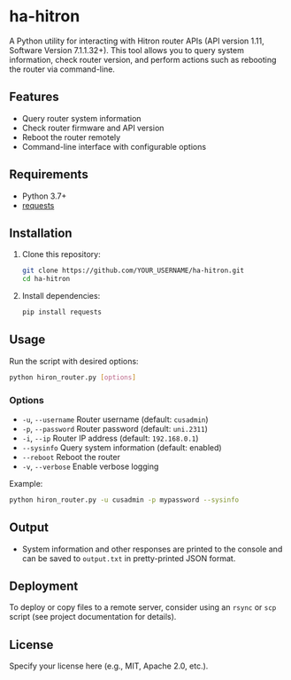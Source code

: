 # ha-hitron

A Python utility for interacting with Hitron router APIs (API version 1.11, Software Version 7.1.1.32+). This tool allows you to query system information, check router version, and perform actions such as rebooting the router via command-line.

## Features
- Query router system information
- Check router firmware and API version
- Reboot the router remotely
- Command-line interface with configurable options

## Requirements
- Python 3.7+
- [requests](https://pypi.org/project/requests/)

## Installation
1. Clone this repository:
   ```sh
   git clone https://github.com/YOUR_USERNAME/ha-hitron.git
   cd ha-hitron
   ```
2. Install dependencies:
   ```sh
   pip install requests
   ```

## Usage
Run the script with desired options:
```sh
python hiron_router.py [options]
```

### Options
- `-u`, `--username`   Router username (default: `cusadmin`)
- `-p`, `--password`   Router password (default: `uni.2311`)
- `-i`, `--ip`         Router IP address (default: `192.168.0.1`)
- `--sysinfo`          Query system information (default: enabled)
- `--reboot`           Reboot the router
- `-v`, `--verbose`    Enable verbose logging

Example:
```sh
python hiron_router.py -u cusadmin -p mypassword --sysinfo
```

## Output
- System information and other responses are printed to the console and can be saved to `output.txt` in pretty-printed JSON format.

## Deployment
To deploy or copy files to a remote server, consider using an `rsync` or `scp` script (see project documentation for details).

## License
Specify your license here (e.g., MIT, Apache 2.0, etc.). 
